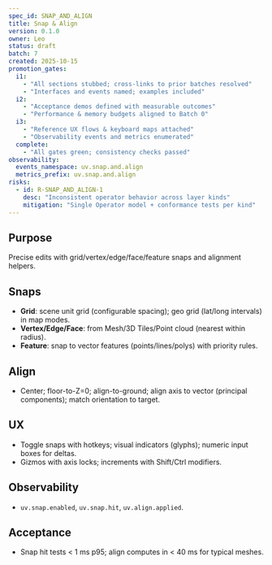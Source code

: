```yaml
---
spec_id: SNAP_AND_ALIGN
title: Snap & Align
version: 0.1.0
owner: Leo
status: draft
batch: 7
created: 2025-10-15
promotion_gates:
  i1:
    - "All sections stubbed; cross-links to prior batches resolved"
    - "Interfaces and events named; examples included"
  i2:
    - "Acceptance demos defined with measurable outcomes"
    - "Performance & memory budgets aligned to Batch 0"
  i3:
    - "Reference UX flows & keyboard maps attached"
    - "Observability events and metrics enumerated"
  complete:
    - "All gates green; consistency checks passed"
observability:
  events_namespace: uv.snap.and.align
  metrics_prefix: uv.snap.and.align
risks:
  - id: R-SNAP_AND_ALIGN-1
    desc: "Inconsistent operator behavior across layer kinds"
    mitigation: "Single Operator model + conformance tests per kind"
---
```


## Purpose
Precise edits with grid/vertex/edge/face/feature snaps and alignment helpers.

## Snaps
- **Grid**: scene unit grid (configurable spacing); geo grid (lat/long intervals) in map modes.
- **Vertex/Edge/Face**: from Mesh/3D Tiles/Point cloud (nearest within radius). 
- **Feature**: snap to vector features (points/lines/polys) with priority rules.

## Align
- Center; floor-to-Z=0; align-to-ground; align axis to vector (principal components); match orientation to target.

## UX
- Toggle snaps with hotkeys; visual indicators (glyphs); numeric input boxes for deltas.
- Gizmos with axis locks; increments with Shift/Ctrl modifiers.

## Observability
- `uv.snap.enabled`, `uv.snap.hit`, `uv.align.applied`.

## Acceptance
- Snap hit tests < 1 ms p95; align computes in < 40 ms for typical meshes.
